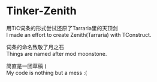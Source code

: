 # Tinker-Zenith
用TiC词条的形式尝试还原了Tarraria里的天顶剑  
I made an effort to create Zenith(Tarraria) with TConstruct.

词条的命名致敬了月之石  
Things are named after mod moonstone.

简直是一团草稿 (  
My code is nothing but a mess :(
